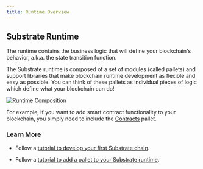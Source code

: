 ```yaml
---
title: Runtime Overview
---
```


## Substrate Runtime

The runtime contains the business logic that will define your blockchain's behavior,
a.k.a. the state transition function.

The Substrate runtime is composed of a set of modules (called pallets) and 
support libraries that make blockchain runtime development as flexible and 
easy as possible. 
You can think of these pallets as individual pieces of logic which define what 
your blockchain can do!

![Runtime Composition](assets/runtime.png)

For example,
If you want to add smart contract functionality to your blockchain, you simply need to include the
[Contracts](https://substrate.dev/rustdocs/master/pallet_contracts/index.html) pallet.

### Learn More

- Follow a [tutorial to develop your first Substrate 
chain](tutorials/creating-your-first-substrate-chain/index.md).

- Follow a [tutorial to add a pallet to your Substrate
runtime](tutorials/adding-a-module-to-your-runtime.md).
